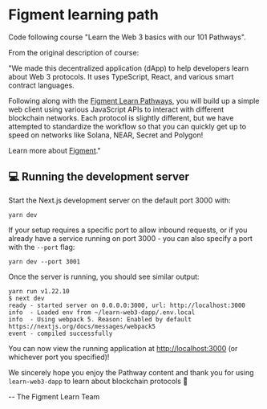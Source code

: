 # Figment learning path

Code following course "Learn the Web 3 basics with our 101 Pathways".

From the original description of course:

"We made this decentralized application (dApp) to help developers learn about Web 3 protocols. It uses TypeScript, React, and various smart contract languages.

Following along with the [Figment Learn Pathways](https://learn.figment.io/pathways/), you will build up a simple web client using various JavaScript APIs to interact with different blockchain networks. Each protocol is slightly different, but we have attempted to standardize the workflow so that you can quickly get up to speed on networks like Solana, NEAR, Secret and Polygon!

Learn more about [Figment](https://figment.io/)."

## 💻 Running the development server

Start the Next.js development server on the default port 3000 with:

```
yarn dev
```

If your setup requires a specific port to allow inbound requests, or if you already have a service running on port 3000 - you can also specify a port with the `--port` flag:

```
yarn dev --port 3001
```

Once the server is running, you should see similar output:

```
yarn run v1.22.10
$ next dev
ready - started server on 0.0.0.0:3000, url: http://localhost:3000
info  - Loaded env from ~/learn-web3-dapp/.env.local
info  - Using webpack 5. Reason: Enabled by default https://nextjs.org/docs/messages/webpack5
event - compiled successfully
```

You can now view the running application at [http://localhost:3000](http://localhost:3000) (or whichever port you specified)!

We sincerely hope you enjoy the Pathway content and thank you for using `learn-web3-dapp` to learn about blockchain protocols 🚀

-- The Figment Learn Team
